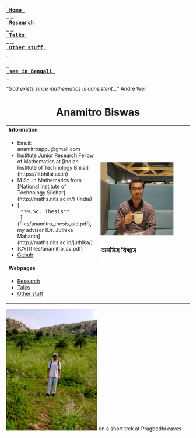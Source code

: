 [<kbd> <br> **Home** <br> </kbd>](README.md) [<kbd> <br> **Research** <br> </kbd>](research.md) [<kbd> <br> **Talks** <br> </kbd>](talks.md) [<kbd> <br> **Other stuff** <br> </kbd>](hobbies.md)

[<kbd> <br> **see in Bengali** <br> </kbd>](bn.md)

*“God exists since mathematics is consistent...”* André Weil

<h1 align="center">Anamitro Biswas</h1>
<table>
  <tbody>
    <tr>
      <td><b>Information</b></td>
      <td width="50%" rowspan="4">
        <img src="picture.jpg" alt="drawing" width="200"/><br><img src="name3.jpg" alt="drawing" width="100"/>
      </td>
    </tr>
    <tr>
      <td>
        <ul>
          <li>Email: anamitroappu@gmail.com</li>
          <li>Institute Junior Research Fellow of Mathematics at [Indian Institute of Technology Bhilai](https://iitbhilai.ac.in)</li>
          <li>M.Sc. in Mathematics from [National Institute of Technology Silchar](http://maths.nits.ac.in/) (India)</li>
          <li>[<kbd> <br> **M.Sc. Thesis** <br> </kbd>](files/anamitro_thesis_old.pdf), my advisor [Dr. Juthika Mahanta](http://maths.nits.ac.in/juthika/)</li>
          <li>[CV](files/anamitro_cv.pdf)</li>
          <li><a href="https://github.com/anamitro">Github</a></li>
        </ul>
      </td>
    </tr>
    <tr><td><b>Webpages</b></td></tr>
    <tr>
      <td width="50%">
        <ul>
          <li><a href="research.md">Research</a></li>
          <li><a href="talks.md">Talks</a></li>
          <li><a href="hobbies.md">Other stuff</a></li>
        </ul>
      </td>
    </tr>
  </tbody>
</table>
 

<img src="pictures/pragbodhi.jpg" alt="drawing" width="250"/>
on a short trek at Pragbodhi caves

